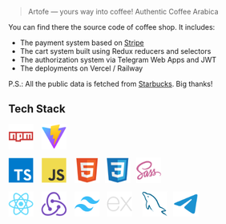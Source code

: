 > Artofe — yours way into coffee! Authentic Coffee Arabica

You can find there the source code of coffee shop. It includes:

- The payment system based on [Stripe](https://github.com/stripe/stripe-node)
- The cart system built using Redux reducers and selectors
- The authorization system via Telegram Web Apps and JWT
- The deployments on Vercel / Railway

P.S.: All the public data is fetched from [Starbucks](https://www.starbucks.com/). Big thanks!

## Tech Stack

<img src="./assets/npm.svg" width=50 />&nbsp;&nbsp;&nbsp;
<img src="./assets/vite.svg" width=50 />

<img src="./assets/typescript.svg" width=50 />&nbsp;&nbsp;&nbsp;
<img src="./assets/javascript.svg" width=50 />&nbsp;&nbsp;&nbsp;
<img src="./assets/html5.svg" width=50 />&nbsp;&nbsp;
<img src="./assets/css3.svg" width=50 />&nbsp;&nbsp;
<img src="./assets/sass.svg" width=50 />

<img src="./assets/react.svg" width=50 />&nbsp;&nbsp;&nbsp;
<img src="./assets/redux.svg" width=50 />&nbsp;&nbsp;&nbsp;
<img src="./assets/tailwind.svg" width=50 />&nbsp;&nbsp;&nbsp;
<img src="./assets/express.svg" width=50 />&nbsp;&nbsp;&nbsp;&nbsp;
<img src="./assets/mysql.svg" width=50 />&nbsp;&nbsp;
<img src="./assets/telegram.svg" width=50 />
